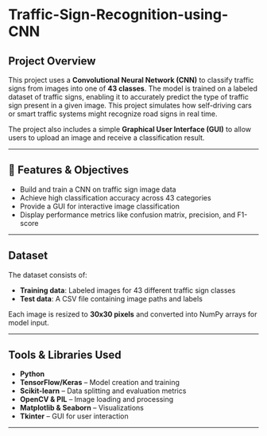 # Traffic-Sign-Recognition-using-CNN


##  Project Overview

This project uses a **Convolutional Neural Network (CNN)** to classify traffic signs from images into one of **43 classes**. The model is trained on a labeled dataset of traffic signs, enabling it to accurately predict the type of traffic sign present in a given image. This project simulates how self-driving cars or smart traffic systems might recognize road signs in real time.

The project also includes a simple **Graphical User Interface (GUI)** to allow users to upload an image and receive a classification result.

---

## 🧠 Features & Objectives

- Build and train a CNN on traffic sign image data
- Achieve high classification accuracy across 43 categories
- Provide a GUI for interactive image classification
- Display performance metrics like confusion matrix, precision, and F1-score

---

##  Dataset

The dataset consists of:
- **Training data**: Labeled images for 43 different traffic sign classes
- **Test data**: A CSV file containing image paths and labels

Each image is resized to **30x30 pixels** and converted into NumPy arrays for model input.

---

##  Tools & Libraries Used

- **Python**
- **TensorFlow/Keras** – Model creation and training
- **Scikit-learn** – Data splitting and evaluation metrics
- **OpenCV & PIL** – Image loading and processing
- **Matplotlib & Seaborn** – Visualizations
- **Tkinter** – GUI for user interaction

---
